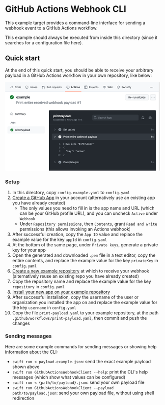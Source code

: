 # GitHub Actions Webhook CLI #

This example target provides a command-line interface for sending a webhook event to a GitHub Actions workflow.

This example should always be executed from inside this directory (since it searches for a configuration file here).


## Quick start ##

At the end of this quick start, you should be able to receive your arbitrary payload in a GitHub Actions workflow in your own repository, like below:

<picture>
	<source media="(prefers-color-scheme: dark)" srcset="example-workflow-dark.png">
	<img alt="Example output from workflow after completing below steps" src="example-workflow-light.png">
</picture>


### Setup ###

1. In this directory, copy `config.example.yaml` to `config.yaml`
4. [Create a GitHub App](https://docs.github.com/en/developers/apps/building-github-apps/creating-a-github-app) in your account (alternatively use an existing app you have already created)
	- The only values you need to fill in is the app name and URL (which can be your GitHub profile URL), and you can uncheck `Active` under `Webhook`
	- Under `Repository permissions`, then `Contents`, grant `Read and write` permissions (this allows invoking an Actions webhook)
5. After successful creation, copy the `App ID` value and replace the example value for the key `appId` in `config.yaml`
6. At the bottom of the same page, under `Private keys`, generate a private key for your app
7. Open the generated and downloaded `.pem` file in a text editor, copy the entire contents, and replace the example value for the key `privateKey` in `config.yaml`
8. [Create a new example repository](https://github.com/new) at which to receive your webhook (alternatively reuse an existing repo you have already created)
9. Copy the repository name and replace the example value for the key `repository` in `config.yaml`
10. [Install your new app on your example repository](https://docs.github.com/en/developers/apps/managing-github-apps/installing-github-apps#installing-your-private-github-app-on-your-repository)
11. After successful installation, copy the username of the user or organization you installed the app on and replace the example value for the key `username` in `config.yaml`
12. Copy the file `print-payload.yaml` to your example repository, at the path `.github/workflows/print-payload.yaml`, then commit and push the changes


### Sending messages ###

Here are some example commands for sending messages or showing help information about the CLI:

- `swift run < payload.example.json`: send the exact example payload shown above
- `swift run GithubActionsWebhookClient --help`: print the CLI's help messages (which show what values can be configured)
- `swift run < {path/to/payload}.json`: send your own payload file
- `swift run GithubActionsWebhookClient --payload path/to/payload.json`: send your own payload file, without using shell redirection
